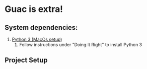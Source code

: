 # Guac is extra!

## System dependencies:
1. [Python 3 (MacOs setup)](https://docs.python-guide.org/starting/install3/osx/)
    1. Follow instructions under "Doing It Right" to install Python 3

## Project Setup
